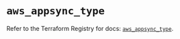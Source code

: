 # `aws_appsync_type`

Refer to the Terraform Registry for docs: [`aws_appsync_type`](https://registry.terraform.io/providers/hashicorp/aws/5.79.0/docs/resources/appsync_type).
